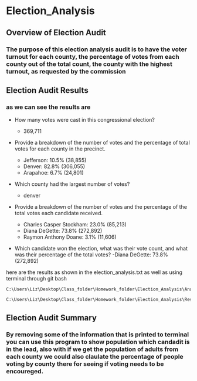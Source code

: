 # Election_Analysis

## Overview of Election Audit
### The purpose of this election analysis audit is to have the voter turnout for each county, the percentage of votes from each county out of the total count, the county with the highest turnout, as requested by the commission

## Election Audit Results 
### as we can see the results are

- How many votes were cast in this congressional election?
    - 369,711

- Provide a breakdown of the number of votes and the percentage of total votes for each county in the  precinct.
    - Jefferson: 10.5% (38,855)
    - Denver: 82.8% (306,055)
    - Arapahoe: 6.7% (24,801)

- Which county had the largest number of votes?
    - denver

- Provide a breakdown of the number of votes and the percentage of the total votes each candidate received.
    - Charles Casper Stockham: 23.0% (85,213)
    - Diana DeGette: 73.8% (272,892)
    - Raymon Anthony Doane: 3.1% (11,606)

- Which candidate won the election, what was their vote count, and what was their percentage of the total votes?
    -Diana DeGette: 73.8% (272,892)
    
here are the results as shown in the election_analysis.txt as well as using terminal through git bash
    
    C:\Users\Liz\Desktop\Class_folder\Homework_folder\Election_Analysis\Analysis\election_analysis.txt
    
    C:\Users\Liz\Desktop\Class_folder\Homework_folder\Election_Analysis\Resource\Python_in_git_PyPoll_results.png


## Election Audit Summary
### By removing some of the information that is printed to terminal you can use this program to show population which candadit is in the lead, also with if we get the population of adults from each county we could also claulate the percentage of people voting by county there for seeing if voting needs to be encoureged.